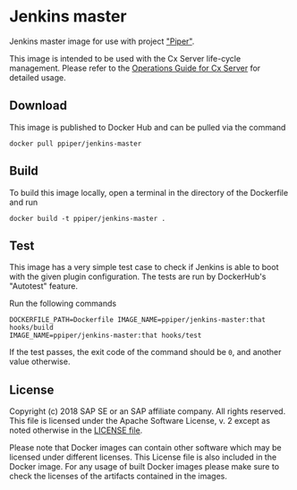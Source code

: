 # Jenkins master

Jenkins master image for use with project ["Piper"](https://github.com/SAP/jenkins-library).

This image is intended to be used with the Cx Server life-cycle management.
Please refer to the [Operations Guide for Cx Server](https://github.com/SAP/devops-docker-images/blob/master/docs/operations/cx-server-operations-guide.md) for detailed usage.

## Download

This image is published to Docker Hub and can be pulled via the command

```
docker pull ppiper/jenkins-master
```

## Build

To build this image locally, open a terminal in the directory of the Dockerfile and run

```
docker build -t ppiper/jenkins-master .
```

## Test

This image has a very simple test case to check if Jenkins is able to boot with the given plugin configuration.
The tests are run by DockerHub's "Autotest" feature.

Run the following commands

```shell
DOCKERFILE_PATH=Dockerfile IMAGE_NAME=ppiper/jenkins-master:that hooks/build
IMAGE_NAME=ppiper/jenkins-master:that hooks/test
```

If the test passes, the exit code of the command should be `0`, and another value otherwise.

## License

Copyright (c) 2018 SAP SE or an SAP affiliate company. All rights reserved.
This file is licensed under the Apache Software License, v. 2 except as noted
otherwise in the [LICENSE file](https://github.com/SAP/devops-docker-cx-server/blob/master/LICENSE).

Please note that Docker images can contain other software which may be licensed under different licenses. This License file is also included in the Docker image. For any usage of built Docker images please make sure to check the licenses of the artifacts contained in the images.
